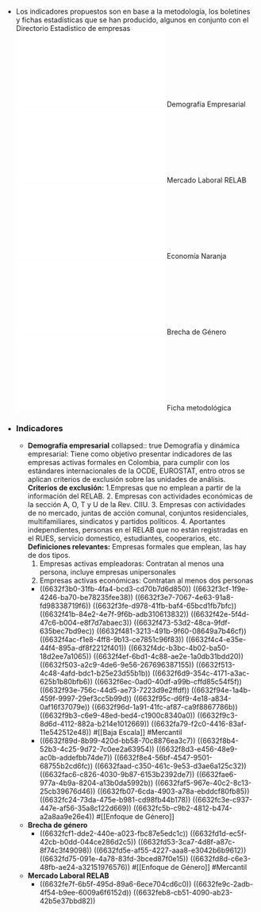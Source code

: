 - Los indicadores propuestos son en base a la metodología, los boletines y fichas estadísticas que se han producido, algunos en conjunto con el Directorio Estadístico de empresas
  ![jun_2022_nota_estadistica_demografia_empresarial.pdf](../assets/jun_2022_nota_estadistica_demografia_empresarial_1714614480804_0.pdf) Demografía Empresarial
  ![pres-RELAB-feb2024.pdf](../assets/pres-RELAB-feb2024_1714614560193_0.pdf) Mercado Laboral RELAB
  ![abr-2021-nota-estadistica-perspectivas-RELAB-economia-naranja.pdf](../assets/abr-2021-nota-estadistica-perspectivas-RELAB-economia-naranja_1714614692462_0.pdf) Economía Naranja
  ![dic-brecha-salarail-genero-2022-v3.pdf](../assets/dic-brecha-salarail-genero-2022-v3_1714614711789_0.pdf) Brecha de Género
  ![Ficha metodologica RELAB.pdf](../assets/Ficha_metodologica_RELAB_1714618150735_0.pdf) Ficha metodológica
- ### Indicadores
	- **Demografía empresarial**
	  collapsed:: true
	  Demografía y dinámica empresarial: Tiene como objetivo presentar indicadores de las empresas activas formales en Colombia, para cumplir con los estándares internacionales de la OCDE,  EUROSTAT, entro otros se aplican criterios de exclusión sobre las unidades de análisis.
	  **Criterios de exclusión:**
	  1.Empresas que no emplean a partir de la información del RELAB.
	  2. Empresas con actividades económicas de la sección A, O, T y U de la Rev. CIIU.
	  3. Empresas con actividades de no mercado, juntas de acción comunal, conjuntos residenciales, multifamiliares, sindicatos y partidos políticos.
	  4. Aportantes independientes, personas en el RELAB que no están registradas en el RUES, servicio domestico, estudiantes, cooperarios, etc.
	  **Definiciones relevantes:**
	  Empresas formales que emplean, las hay de dos tipos.
	  1. Empresas activas empleadoras: Contratan al menos una persona, incluye empresas unipersonales
	  2. Empresas activas económicas: Contratan al menos dos personas
		- ((6632f3b0-31fb-4fa4-bcd3-cd70b7d6d850))
		  ((6632f3cf-1f9e-4246-ba70-be78235fee38))
		  ((6632f3e7-7067-4e63-91a8-fd98338719f6))
		  ((6632f3fe-d978-41fb-baf4-65bcd1fb7bfc))
		  ((6632f41b-84e2-4e7f-9f6b-adb310613832))
		  ((6632f42e-5f4d-47c6-b004-e8f7d7abaec3))
		  ((6632f473-53d2-48ca-9fdf-635bec7bd9ec))
		  ((6632f481-3213-491b-9f60-08649a7b46cf))
		  ((6632f4ac-f1e8-4ff8-9b13-ce7851c96f83))
		  ((6632f4c4-e35e-44f4-895a-df8f2212f401))
		  ((6632f4dc-b3bc-4b02-ba50-18d2ee7a1065))
		  ((6632f4ef-6bd1-4c88-ae2e-1a0db31bdd20))
		  ((6632f503-a2c9-4de6-9e56-267696387155))
		  ((6632f513-4c48-4afd-bdc1-b25e23d55b1b))
		  ((6632f6d9-354c-4171-a3ac-625b1b80bfb6))
		  ((6632f6ec-0ad0-40df-a99b-cffd85c54f5f))
		  ((6632f93e-756c-44d5-ae73-7223d9e2ffdf))
		  ((6632f94e-1a4b-459f-9997-29ef3cc5b99d))
		  ((6632f95c-d6f9-4e18-a834-0af16f37079e))
		  ((6632f96d-1a91-41fc-af87-ca9f8867786b))
		  ((6632f9b3-c6e9-48ed-bed4-c1900c8340a0))
		  ((6632f9c3-8d6d-4112-882a-b214e1012669))
		  ((6632fa79-f2c0-4416-83af-11e542512e48))
		  #[[Baja Escala]] #Mercantil
		- ((6632f89d-8b99-420d-bb58-70c8876ea3c7))
		  ((6632f8b4-52b3-4c25-9d72-7c0ee2a63954))
		  ((6632f8d3-e456-48e9-ac0b-addefbb74de7))
		  ((6632f8e4-56bf-4547-9501-68755b2cd6fc))
		  ((6632faad-c350-461c-9e53-d3ae6a125c32))
		  ((6632fac6-c826-4030-9b87-6153b2392de7))
		  ((6632fae6-977a-4b9a-8204-a13b0da5992b))
		  ((6632faf5-967e-40c2-8c13-25cb39676d46))
		  ((6632fb07-6cda-4903-a78a-ebddcf80fb85))
		  ((6632fc24-73da-475e-b981-cd98fb44b178))
		  ((6632fc3e-c937-447e-af56-35a8c122d669))
		  ((6632fc5b-c9b2-4812-b474-a2a8aa9e26e4))
		  #[[Enfoque de Género]]
	- **Brecha de género**
		- ((6632fcf1-dde2-440e-a023-fbc87e5edc1c))
		  ((6632fd1d-ec5f-42cb-b0dd-044ce286d2c5))
		  ((6632fd53-3ca7-4d8f-a87c-8f74c3f49098))
		  ((6632fd5e-af55-4227-aaa8-e3042b6b9612))
		  ((6632fd75-091e-4a78-83fd-3bced87f0e15))
		  ((6632fd8d-c6e3-48fb-ae24-a32151976576))
		  #[[Enfoque de Género]] #Mercantil
	- **Mercado Laboral RELAB**
		- ((6632fe7f-6b5f-495d-89a6-6ece704cd6c0))
		  ((6632fe9c-2adb-4f54-b9ee-6009a6f6152d))
		  ((6632feb8-cb51-4090-ab23-42b5e37bbd82))